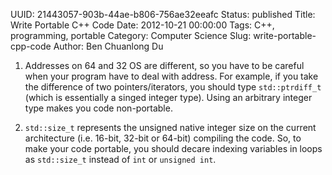 UUID: 21443057-903b-44ae-b806-756ae32eeafc
Status: published
Title: Write Portable C++ Code
Date: 2012-10-21 00:00:00
Tags: C++, programming, portable
Category: Computer Science
Slug: write-portable-cpp-code
Author: Ben Chuanlong Du


1. Addresses on 64 and 32 OS are different, 
so you have to be careful when your program have to deal with address. 
For example, 
if you take the difference of two pointers/iterators, 
you should type `std::ptrdiff_t` (which is essentially a singed integer type). 
Using an arbitrary integer type makes you code non-portable. 

2. `std::size_t` represents the unsigned native integer size 
on the current architecture (i.e. 16-bit, 32-bit or 64-bit) compiling the code. 
So, to make your code portable,
you should decare indexing variables in loops as `std::size_t` instead of `int` or `unsigned int`.
